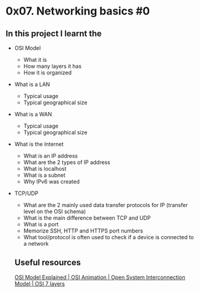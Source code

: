 # 0x07. Networking basics #0

## In this project I learnt the
- OSI Model
  - What it is
  - How many layers it has
  - How it is organized
- What is a LAN
  - Typical usage
  - Typical geographical size
- What is a WAN
  - Typical usage
  - Typical geographical size
- What is the Internet
  - What is an IP address
  - What are the 2 types of IP address
  - What is localhost
  - What is a subnet
  - Why IPv6 was created
- TCP/UDP
  - What are the 2 mainly used data transfer protocols for IP (transfer level on the OSI schema)
  - What is the main difference between TCP and UDP
  - What is a port
  - Memorize SSH, HTTP and HTTPS port numbers
  - What tool/protocol is often used to check if a device is connected to a network

  ## Useful resources
  [OSI Model Explained | OSI Animation | Open System Interconnection Model | OSI 7 layers](https://www.youtube.com/watch?v=vv4y_uOneC0)
